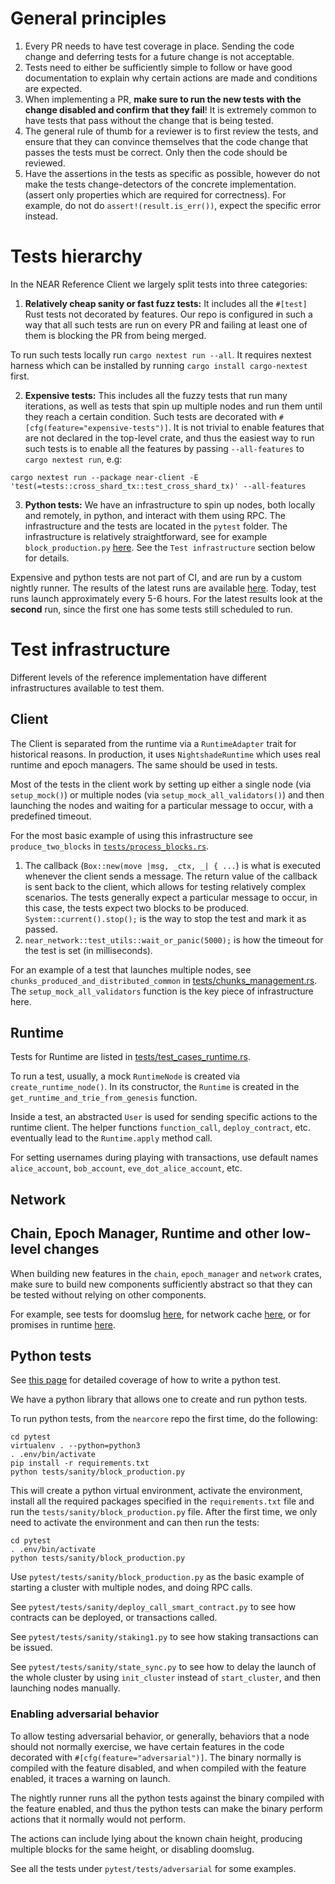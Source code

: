 # General principles

1. Every PR needs to have test coverage in place. Sending the code change and
   deferring tests for a future change is not acceptable.
2. Tests need to either be sufficiently simple to follow or have good
   documentation to explain why certain actions are made and conditions are
   expected.
3. When implementing a PR, **make sure to run the new tests with the change
   disabled and confirm that they fail**! It is extremely common to have tests
   that pass without the change that is being tested.
4. The general rule of thumb for a reviewer is to first review the tests, and
   ensure that they can convince themselves that the code change that passes the
   tests must be correct. Only then the code should be reviewed.
5. Have the assertions in the tests as specific as possible,
   however do not make the tests change-detectors of the concrete implementation.
   (assert only properties which are required for correctness).
   For example, do not do `assert!(result.is_err())`, expect the specific error instead.

# Tests hierarchy

In the NEAR Reference Client we largely split tests into three categories:

1. **Relatively cheap sanity or fast fuzz tests:** It includes all the `#[test]`
   Rust tests not decorated by features. Our repo is configured in such a way
   that all such tests are run on every PR and failing at least one of them is
   blocking the PR from being merged.

To run such tests locally run `cargo nextest run --all`.
It requires nextest harness which can be installed by running `cargo install cargo-nextest` first.

2. **Expensive tests:** This includes all the fuzzy tests that run many iterations,
   as well as tests that spin up multiple nodes and run them until they reach a
   certain condition. Such tests are decorated with
   `#[cfg(feature="expensive-tests")]`. It is not trivial to enable features
   that are not declared in the top-level crate, and thus the easiest way to run
   such tests is to enable all the features by passing `--all-features` to
   `cargo nextest run`, e.g:

`cargo nextest run --package near-client -E 'test(=tests::cross_shard_tx::test_cross_shard_tx)' --all-features`

3. **Python tests:** We have an infrastructure to spin up nodes, both locally and
   remotely, in python, and interact with them using RPC. The infrastructure and
   the tests are located in the `pytest` folder. The infrastructure is relatively
   straightforward, see for example `block_production.py`
   [here](https://github.com/near/nearcore/blob/master/pytest/tests/sanity/block_production.py).
   See the `Test infrastructure` section below for details.

Expensive and python tests are not part of CI, and are run by a custom nightly
runner. The results of the latest runs are available
[here](https://nayduck.nearone.org/#/). Today, test runs launch approximately
every 5-6 hours. For the latest results look at the **second** run, since the
first one has some tests still scheduled to run.

# Test infrastructure

Different levels of the reference implementation have different infrastructures
available to test them.

## Client

The Client is separated from the runtime via a `RuntimeAdapter` trait for historical reasons.
In production, it uses `NightshadeRuntime` which uses real runtime and epoch managers.
The same should be used in tests.

Most of the tests in the client work by setting up either a single node (via
`setup_mock()`) or multiple nodes (via `setup_mock_all_validators()`) and then
launching the nodes and waiting for a particular message to occur, with a
predefined timeout.

For the most basic example of using this infrastructure see `produce_two_blocks`
in
[`tests/process_blocks.rs`](https://github.com/near/nearcore/blob/master/chain/client/src/tests/process_blocks.rs).

1. The callback (`Box::new(move |msg, _ctx, _| { ...`) is what is executed
   whenever the client sends a message. The return value of the callback is sent
   back to the client, which allows for testing relatively complex scenarios. The
   tests generally expect a particular message to occur, in this case, the tests
   expect two blocks to be produced. `System::current().stop();` is the way to
   stop the test and mark it as passed.
2. `near_network::test_utils::wait_or_panic(5000);` is how the timeout for the
   test is set (in milliseconds).

For an example of a test that launches multiple nodes, see
`chunks_produced_and_distributed_common` in
[tests/chunks_management.rs](https://github.com/near/nearcore/blob/master/chain/client/src/tests/chunks_management.rs).
The `setup_mock_all_validators` function is the key piece of infrastructure here.

## Runtime

Tests for Runtime are listed in
[tests/test_cases_runtime.rs](https://github.com/near/nearcore/blob/master/integration-tests/src/tests/standard_cases/runtime.rs).

To run a test, usually, a mock `RuntimeNode` is created via `create_runtime_node()`.
In its constructor, the `Runtime` is created in the
`get_runtime_and_trie_from_genesis` function.

Inside a test, an abstracted `User` is used for sending specific actions to the
runtime client. The helper functions `function_call`, `deploy_contract`, etc.
eventually lead to the `Runtime.apply` method call.

For setting usernames during playing with transactions, use default names
`alice_account`, `bob_account`, `eve_dot_alice_account`, etc.

## Network

<!-- TODO: Explain the `runner` here -->

## Chain, Epoch Manager, Runtime and other low-level changes

When building new features in the `chain`, `epoch_manager` and `network` crates,
make sure to build new components sufficiently abstract so that they can be tested
without relying on other components.

For example, see tests for doomslug
[here](https://github.com/near/nearcore/blob/master/chain/chain/src/tests/doomslug.rs),
for network cache
[here](https://github.com/near/nearcore/blob/master/chain/network/src/routing/edge_cache/tests.rs),
or for promises in runtime
[here](https://github.com/near/nearcore/blob/master/runtime/near-vm-runner/src/logic/tests/promises.rs).

## Python tests

See
[this page](python_tests.md)
for detailed coverage of how to write a python test.

We have a python library that allows one to create and run python tests.

To run python tests, from the `nearcore` repo the first time, do the following:

```shell
cd pytest
virtualenv . --python=python3
. .env/bin/activate
pip install -r requirements.txt
python tests/sanity/block_production.py
```

This will create a python virtual environment, activate the environment, install
all the required packages specified in the `requirements.txt` file and run the
`tests/sanity/block_production.py` file. After the first time, we only need to
activate the environment and can then run the tests:

```shell
cd pytest
. .env/bin/activate
python tests/sanity/block_production.py
```

Use `pytest/tests/sanity/block_production.py` as the basic example of starting a
cluster with multiple nodes, and doing RPC calls.

See `pytest/tests/sanity/deploy_call_smart_contract.py` to see how contracts can
be deployed, or transactions called.

See `pytest/tests/sanity/staking1.py` to see how staking transactions can be
issued.

See `pytest/tests/sanity/state_sync.py` to see how to delay the launch of the
whole cluster by using `init_cluster` instead of `start_cluster`, and then
launching nodes manually.

### Enabling adversarial behavior

To allow testing adversarial behavior, or generally, behaviors that a node should
not normally exercise, we have certain features in the code decorated with
`#[cfg(feature="adversarial")]`. The binary normally is compiled with the
feature disabled, and when compiled with the feature enabled, it traces a
warning on launch.

The nightly runner runs all the python tests against the binary compiled with
the feature enabled, and thus the python tests can make the binary perform
actions that it normally would not perform.

The actions can include lying about the known chain height, producing multiple
blocks for the same height, or disabling doomslug.

See all the tests under `pytest/tests/adversarial` for some examples.
